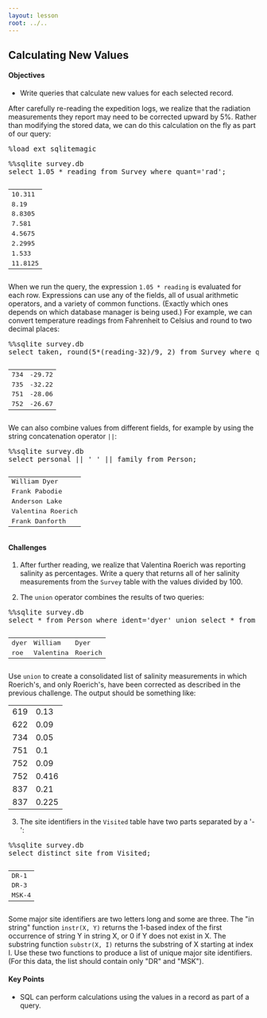 ```yaml
---
layout: lesson
root: ../..
---
```


## Calculating New Values


<div class="objectives">
<h4 id="objectives">Objectives</h4>
<ul>
<li>Write queries that calculate new values for each selected record.</li>
</ul>
</div>


<div>
<p>After carefully re-reading the expedition logs, we realize that the radiation measurements they report may need to be corrected upward by 5%. Rather than modifying the stored data, we can do this calculation on the fly as part of our query:</p>
</div>


<div class="in">
<pre>%load_ext sqlitemagic</pre>
</div>


<div class="in">
<pre>%%sqlite survey.db
select 1.05 * reading from Survey where quant=&#39;rad&#39;;</pre>
</div>

<div class="out">
<pre><table>
<tr><td>10.311</td></tr>
<tr><td>8.19</td></tr>
<tr><td>8.8305</td></tr>
<tr><td>7.581</td></tr>
<tr><td>4.5675</td></tr>
<tr><td>2.2995</td></tr>
<tr><td>1.533</td></tr>
<tr><td>11.8125</td></tr>
</table></pre>
</div>


<div>
<p>When we run the query, the expression <code>1.05 * reading</code> is evaluated for each row. Expressions can use any of the fields, all of usual arithmetic operators, and a variety of common functions. (Exactly which ones depends on which database manager is being used.) For example, we can convert temperature readings from Fahrenheit to Celsius and round to two decimal places:</p>
</div>


<div class="in">
<pre>%%sqlite survey.db
select taken, round(5*(reading-32)/9, 2) from Survey where quant=&#39;temp&#39;;</pre>
</div>

<div class="out">
<pre><table>
<tr><td>734</td><td>-29.72</td></tr>
<tr><td>735</td><td>-32.22</td></tr>
<tr><td>751</td><td>-28.06</td></tr>
<tr><td>752</td><td>-26.67</td></tr>
</table></pre>
</div>


<div>
<p>We can also combine values from different fields, for example by using the string concatenation operator <code>||</code>:</p>
</div>


<div class="in">
<pre>%%sqlite survey.db
select personal || &#39; &#39; || family from Person;</pre>
</div>

<div class="out">
<pre><table>
<tr><td>William Dyer</td></tr>
<tr><td>Frank Pabodie</td></tr>
<tr><td>Anderson Lake</td></tr>
<tr><td>Valentina Roerich</td></tr>
<tr><td>Frank Danforth</td></tr>
</table></pre>
</div>



<div>
<h4 id="challenges">Challenges</h4>
<ol style="list-style-type: decimal">
<li><p>After further reading, we realize that Valentina Roerich was reporting salinity as percentages. Write a query that returns all of her salinity measurements from the <code>Survey</code> table with the values divided by 100.</p></li>
<li><p>The <code>union</code> operator combines the results of two queries:</p></li>
</ol>
</div>


<div class="in">
<pre>%%sqlite survey.db
select * from Person where ident=&#39;dyer&#39; union select * from Person where ident=&#39;roe&#39;;</pre>
</div>

<div class="out">
<pre><table>
<tr><td>dyer</td><td>William</td><td>Dyer</td></tr>
<tr><td>roe</td><td>Valentina</td><td>Roerich</td></tr>
</table></pre>
</div>


<div>
<p>Use <code>union</code> to create a consolidated list of salinity measurements in which Roerich's, and only Roerich's, have been corrected as described in the previous challenge. The output should be something like:</p>
<table>
  <tr> <td>
619
</td> <td>
0.13
</td> </tr>
  <tr> <td>
622
</td> <td>
0.09
</td> </tr>
  <tr> <td>
734
</td> <td>
0.05
</td> </tr>
  <tr> <td>
751
</td> <td>
0.1
</td> </tr>
  <tr> <td>
752
</td> <td>
0.09
</td> </tr>
  <tr> <td>
752
</td> <td>
0.416
</td> </tr>
  <tr> <td>
837
</td> <td>
0.21
</td> </tr>
  <tr> <td>
837
</td> <td>
0.225
</td> </tr>
</table>


</div>


<div>
<ol start="3" style="list-style-type: decimal">
<li>The site identifiers in the <code>Visited</code> table have two parts separated by a '-':</li>
</ol>
</div>


<div class="in">
<pre>%%sqlite survey.db
select distinct site from Visited;</pre>
</div>

<div class="out">
<pre><table>
<tr><td>DR-1</td></tr>
<tr><td>DR-3</td></tr>
<tr><td>MSK-4</td></tr>
</table></pre>
</div>


<div>
<p>Some major site identifiers are two letters long and some are three. The &quot;in string&quot; function <code>instr(X, Y)</code> returns the 1-based index of the first occurrence of string Y in string X, or 0 if Y does not exist in X. The substring function <code>substr(X, I)</code> returns the substring of X starting at index I. Use these two functions to produce a list of unique major site identifiers. (For this data, the list should contain only &quot;DR&quot; and &quot;MSK&quot;).</p>
</div>


<div class="keypoints">
<h4 id="key-points">Key Points</h4>
<ul>
<li>SQL can perform calculations using the values in a record as part of a query.</li>
</ul>
</div>
